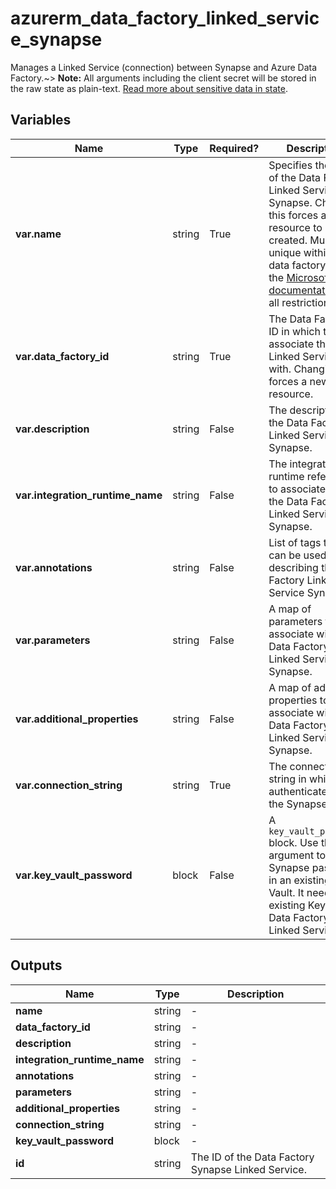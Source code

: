# azurerm_data_factory_linked_service_synapse

Manages a Linked Service (connection) between Synapse and Azure Data Factory.~> **Note:** All arguments including the client secret will be stored in the raw state as plain-text. [Read more about sensitive data in state](/docs/state/sensitive-data.html).

## Variables

| Name | Type | Required? |  Description |
| ---- | ---- | --------- |  ----------- |
| **var.name** | string | True | Specifies the name of the Data Factory Linked Service Synapse. Changing this forces a new resource to be created. Must be unique within a data factory. See the [Microsoft documentation](https://docs.microsoft.com/azure/data-factory/naming-rules) for all restrictions. | 
| **var.data_factory_id** | string | True | The Data Factory ID in which to associate the Linked Service with. Changing this forces a new resource. | 
| **var.description** | string | False | The description for the Data Factory Linked Service Synapse. | 
| **var.integration_runtime_name** | string | False | The integration runtime reference to associate with the Data Factory Linked Service Synapse. | 
| **var.annotations** | string | False | List of tags that can be used for describing the Data Factory Linked Service Synapse. | 
| **var.parameters** | string | False | A map of parameters to associate with the Data Factory Linked Service Synapse. | 
| **var.additional_properties** | string | False | A map of additional properties to associate with the Data Factory Linked Service Synapse. | 
| **var.connection_string** | string | True | The connection string in which to authenticate with the Synapse. | 
| **var.key_vault_password** | block | False | A `key_vault_password` block. Use this argument to store Synapse password in an existing Key Vault. It needs an existing Key Vault Data Factory Linked Service. | 



## Outputs

| Name | Type | Description |
| ---- | ---- | --------- | 
| **name** | string  | - | 
| **data_factory_id** | string  | - | 
| **description** | string  | - | 
| **integration_runtime_name** | string  | - | 
| **annotations** | string  | - | 
| **parameters** | string  | - | 
| **additional_properties** | string  | - | 
| **connection_string** | string  | - | 
| **key_vault_password** | block  | - | 
| **id** | string  | The ID of the Data Factory Synapse Linked Service. | 